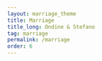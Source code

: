 ```yaml
---
layout: marriage_theme
title: Marriage
title_long: Ondine & Stefano
tag: marriage
permalink: /marriage
order: 6
---
```

